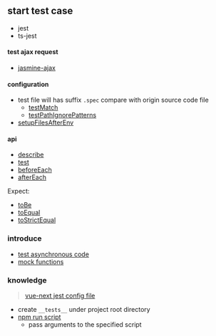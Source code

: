 ## start test case

* jest
* ts-jest

#### test ajax request

* [jasmine-ajax](https://github.com/jasmine/jasmine-ajax)

#### configuration

* test file will has suffix `.spec` compare with origin source code file
  * [testMatch](https://jestjs.io/docs/configuration#testmatch-arraystring)
  * [testPathIgnorePatterns](https://jestjs.io/docs/configuration#testpathignorepatterns-arraystring)
* [setupFilesAfterEnv](https://jestjs.io/docs/configuration#setupfilesafterenv-array)

#### api

* [describe](https://jestjs.io/docs/api#describename-fn)
* [test](https://jestjs.io/docs/api#testname-fn-timeout)
* [beforeEach](https://jestjs.io/docs/api#beforeeachfn-timeout)
* [afterEach](https://jestjs.io/docs/api#aftereachfn-timeout)

Expect:

* [toBe](https://jestjs.io/docs/expect#tobevalue)
* [toEqual](https://jestjs.io/docs/expect#toequalvalue)
* [toStrictEqual](https://jestjs.io/docs/expect#tostrictequalvalue)

### introduce

* [test asynchronous code](https://jestjs.io/docs/asynchronous#callbacks)
* [mock functions](https://jestjs.io/docs/mock-functions)

### knowledge

> [vue-next jest config file](https://github.com/vuejs/vue-next/blob/master/jest.config.js)

* create `__tests__` under project root directory
* [npm run script](https://docs.npmjs.com/cli/v8/commands/npm-run-script)
  * pass arguments to the specified script
